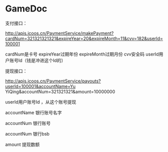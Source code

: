 # GameDoc



支付接口：

http://apis.icoos.cn/PaymentService/makePayment?cardNum=321321321321&expireYear=20&expireMonth=11&cvv=182&userId=100001

cardNum是卡号
expireYear过期年份
expireMonth过期月份
cvv安全码
userId用户账号Id（钱是冲进这个Id的）


提现接口：

http://apis.icoos.cn/PaymentService/payouts?userId=100001&accountName=Yu YiQing&accountNum=321321321&amount=10000000

userId用户账号Id ，从这个账号提现

accountName 银行账号名字

accountNum  银行账号

accountNum 银行bsb

amount 提现数额
